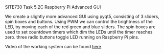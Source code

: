 SITE730 Task 5.2C Raspberry Pi Advanced GUI

We create a slightly more advanced GUI using pyqt5, consisting of 3 sliders, spin boxes and buttons.
Using PWM we can control the brightness of the LED, by moving each of the red green and blue sliders. 
The spin boxes are used to set countdown timers which dim the LEDs until the timer reaches zero.
three radio buttons toggle LED running on Raspberry Pi pins.

Video of the working system can be found [here](https://youtu.be/7mfqvEjcGSg)